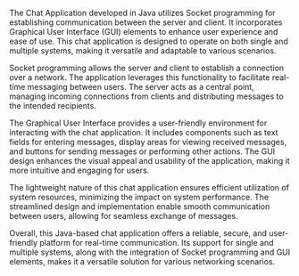 The Chat Application developed in Java utilizes Socket programming for establishing communication between the server and client. It incorporates Graphical User Interface (GUI) elements to enhance user experience and ease of use. This chat application is designed to operate on both single and multiple systems, making it versatile and adaptable to various scenarios.

Socket programming allows the server and client to establish a connection over a network. The application leverages this functionality to facilitate real-time messaging between users. The server acts as a central point, managing incoming connections from clients and distributing messages to the intended recipients.

The Graphical User Interface provides a user-friendly environment for interacting with the chat application. It includes components such as text fields for entering messages, display areas for viewing received messages, and buttons for sending messages or performing other actions. The GUI design enhances the visual appeal and usability of the application, making it more intuitive and engaging for users.

The lightweight nature of this chat application ensures efficient utilization of system resources, minimizing the impact on system performance. The streamlined design and implementation enable smooth communication between users, allowing for seamless exchange of messages.

Overall, this Java-based chat application offers a reliable, secure, and user-friendly platform for real-time communication. Its support for single and multiple systems, along with the integration of Socket programming and GUI elements, makes it a versatile solution for various networking scenarios.